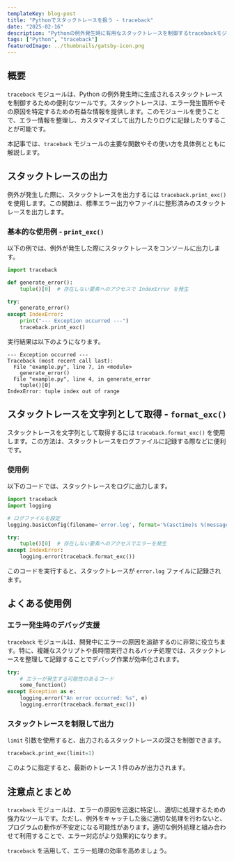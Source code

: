 ```yaml
---
templateKey: blog-post
title: "Pythonでスタックトレースを扱う - traceback"
date: "2025-02-16"
description: "Pythonの例外発生時に有用なスタックトレースを制御するtracebackモジュールについて、基本的な使用方法やログ出力の例を交えながら解説します。"
tags: ["Python", "traceback"]
featuredImage: ../thumbnails/gatsby-icon.png
---
```


## 概要

`traceback` モジュールは、Python の例外発生時に生成されるスタックトレースを制御するための便利なツールです。スタックトレースは、エラー発生箇所やその原因を特定するための有益な情報を提供します。このモジュールを使うことで、エラー情報を整理し、カスタマイズして出力したりログに記録したりすることが可能です。

本記事では、`traceback` モジュールの主要な関数やその使い方を具体例とともに解説します。

## スタックトレースの出力

例外が発生した際に、スタックトレースを出力するには `traceback.print_exc()` を使用します。この関数は、標準エラー出力やファイルに整形済みのスタックトレースを出力します。

### 基本的な使用例 - `print_exc()`

以下の例では、例外が発生した際にスタックトレースをコンソールに出力します。

```python
import traceback

def generate_error():
    tuple()[0]  # 存在しない要素へのアクセスで IndexError を発生

try:
    generate_error()
except IndexError:
    print("--- Exception occurred ---")
    traceback.print_exc()
```

実行結果は以下のようになります。

```
--- Exception occurred ---
Traceback (most recent call last):
  File "example.py", line 7, in <module>
    generate_error()
  File "example.py", line 4, in generate_error
    tuple()[0]
IndexError: tuple index out of range
```

## スタックトレースを文字列として取得 - `format_exc()`

スタックトレースを文字列として取得するには `traceback.format_exc()` を使用します。この方法は、スタックトレースをログファイルに記録する際などに便利です。

### 使用例

以下のコードでは、スタックトレースをログに出力します。

```python
import traceback
import logging

# ログファイルを設定
logging.basicConfig(filename='error.log', format='%(asctime)s %(message)s')

try:
    tuple()[0]  # 存在しない要素へのアクセスでエラーを発生
except IndexError:
    logging.error(traceback.format_exc())
```

このコードを実行すると、スタックトレースが `error.log` ファイルに記録されます。

## よくある使用例

### エラー発生時のデバッグ支援

`traceback` モジュールは、開発中にエラーの原因を追跡するのに非常に役立ちます。特に、複雑なスクリプトや長時間実行されるバッチ処理では、スタックトレースを整理して記録することでデバッグ作業が効率化されます。

```python
try:
    # エラーが発生する可能性のあるコード
    some_function()
except Exception as e:
    logging.error("An error occurred: %s", e)
    logging.error(traceback.format_exc())
```

### スタックトレースを制限して出力

`limit` 引数を使用すると、出力されるスタックトレースの深さを制御できます。

```python
traceback.print_exc(limit=1)
```

このように指定すると、最新のトレース 1 件のみが出力されます。

## 注意点とまとめ

`traceback` モジュールは、エラーの原因を迅速に特定し、適切に処理するための強力なツールです。ただし、例外をキャッチした後に適切な処理を行わないと、プログラムの動作が不安定になる可能性があります。適切な例外処理と組み合わせて利用することで、エラー対応がより効果的になります。

`traceback` を活用して、エラー処理の効率を高めましょう。
